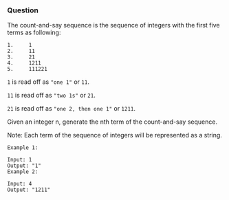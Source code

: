 ### Question

The count-and-say sequence is the sequence of integers with the first five terms as following:
```
1.     1
2.     11
3.     21
4.     1211
5.     111221
```

`1` is read off as `"one 1"` or `11`.


`11` is read off as `"two 1s"` or `21`.


`21` is read off as `"one 2, then one 1"` or `1211`.


Given an integer n, generate the nth term of the count-and-say sequence.

Note: Each term of the sequence of integers will be represented as a string.
```
Example 1:

Input: 1
Output: "1"
Example 2:

Input: 4
Output: "1211"

```
